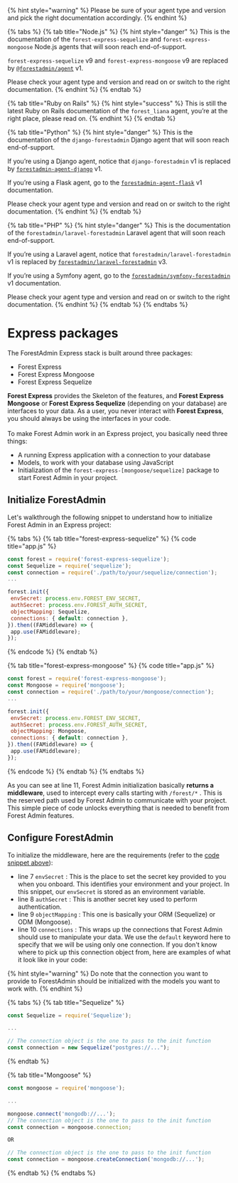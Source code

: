 {% hint style="warning" %}
Please be sure of your agent type and version and pick the right documentation accordingly.
{% endhint %}

{% tabs %}
{% tab title="Node.js" %}
{% hint style="danger" %}
This is the documentation of the `forest-express-sequelize` and `forest-express-mongoose` Node.js agents that will soon reach end-of-support.

`forest-express-sequelize` v9 and `forest-express-mongoose` v9 are replaced by [`@forestadmin/agent`](https://docs.forestadmin.com/developer-guide-agents-nodejs/) v1.

Please check your agent type and version and read on or switch to the right documentation.
{% endhint %}
{% endtab %}

{% tab title="Ruby on Rails" %}
{% hint style="success" %}
This is still the latest Ruby on Rails documentation of the `forest_liana` agent, you’re at the right place, please read on.
{% endhint %}
{% endtab %}

{% tab title="Python" %}
{% hint style="danger" %}
This is the documentation of the `django-forestadmin` Django agent that will soon reach end-of-support.

If you’re using a Django agent, notice that `django-forestadmin` v1 is replaced by [`forestadmin-agent-django`](https://docs.forestadmin.com/developer-guide-agents-python) v1.

If you’re using a Flask agent, go to the [`forestadmin-agent-flask`](https://docs.forestadmin.com/developer-guide-agents-python) v1 documentation.

Please check your agent type and version and read on or switch to the right documentation.
{% endhint %}
{% endtab %}

{% tab title="PHP" %}
{% hint style="danger" %}
This is the documentation of the `forestadmin/laravel-forestadmin` Laravel agent that will soon reach end-of-support.

If you’re using a Laravel agent, notice that `forestadmin/laravel-forestadmin` v1 is replaced by [`forestadmin/laravel-forestadmin`](https://docs.forestadmin.com/developer-guide-agents-php) v3.

If you’re using a Symfony agent, go to the [`forestadmin/symfony-forestadmin`](https://docs.forestadmin.com/developer-guide-agents-php) v1 documentation.

Please check your agent type and version and read on or switch to the right documentation.
{% endhint %}
{% endtab %}
{% endtabs %}

# Express packages

The ForestAdmin Express stack is built around three packages:&#x20;

- Forest Express
- Forest Express Mongoose
- Forest Express Sequelize

**Forest Express** provides the Skeleton of the features, and **Forest Express Mongoose** or **Forest Express Sequelize** (depending on your database) are interfaces to your data. As a user, you never interact with **Forest Express**, you should always be using the interfaces in your code.\
\
To make Forest Admin work in an Express project, you basically need three things:&#x20;

- A running Express application with a connection to your database
- Models, to work with your database using JavaScript
- Initialization of the `forest-express-[mongoose/sequelize]` package to start Forest Admin in your project.

## Initialize ForestAdmin

Let's walkthrough the following snippet to understand how to initialize Forest Admin in an Express project:

{% tabs %}
{% tab title="forest-express-sequelize" %}
{% code title="app.js" %}

```javascript
const forest = require('forest-express-sequelize');
const Sequelize = require('sequelize');
const connection = require('./path/to/your/sequelize/connection');
...

forest.init({
 envSecret: process.env.FOREST_ENV_SECRET,
 authSecret: process.env.FOREST_AUTH_SECRET,
 objectMapping: Sequelize,
 connections: { default: connection },
}).then((FAMiddleware) => {
 app.use(FAMiddleware);
});
```

{% endcode %}
{% endtab %}

{% tab title="forest-express-mongoose" %}
{% code title="app.js" %}

```javascript
const forest = require('forest-express-mongoose');
const Mongoose = require('mongoose');
const connection = require('./path/to/your/mongoose/connection');
...

forest.init({
 envSecret: process.env.FOREST_ENV_SECRET,
 authSecret: process.env.FOREST_AUTH_SECRET,
 objectMapping: Mongoose,
 connections: { default: connection },
}).then((FAMiddleware) => {
 app.use(FAMiddleware);
});
```

{% endcode %}
{% endtab %}
{% endtabs %}

As you can see at line 11, Forest Admin initialization basically **returns a middleware**, used to intercept every calls starting with `/forest/*` . This is the reserved path used by Forest Admin to communicate with your project. This simple piece of code unlocks everything that is needed to benefit from Forest Admin features.

## Configure ForestAdmin

To initialize the middleware, here are the requirements (refer to the [code snippet above](express-packages.md#initialise-forestadmin)):&#x20;

- line 7 `envSecret` : This is the place to set the secret key provided to you when you onboard. This identifies your environment and your project. In this snippet, our `envSecret` is stored as an environment variable.&#x20;
- line 8 `authSecret` : This is another secret key used to perform authentication.&#x20;
- line 9 `objectMapping` : This one is basically your ORM (Sequelize) or ODM (Mongoose).
- line 10 `connections` : This wraps up the connections that Forest Admin should use to manipulate your data. We use the `default` keyword here to specify that we will be using only one connection. If you don't know where to pick up this connection object from, here are examples of what it look like in your code:

{% hint style="warning" %}
Do note that the connection you want to provide to ForestAdmin should be initialized with the models you want to work with.
{% endhint %}

{% tabs %}
{% tab title="Sequelize" %}

```javascript
const Sequelize = require('Sequelize');

...

// The connection object is the one to pass to the init function
const connection = new Sequelize("postgres://...");
```

{% endtab %}

{% tab title="Mongoose" %}

```javascript
const mongoose = require('mongoose');

...

mongoose.connect('mongodb://...');
// The connection object is the one to pass to the init function
const connection = mongoose.connection;

OR

// The connection object is the one to pass to the init function
const connection = mongoose.createConnection('mongodb://...');
```

{% endtab %}
{% endtabs %}
